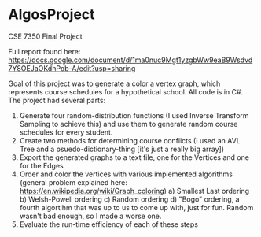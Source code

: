 # AlgosProject

CSE 7350 Final Project 

Full report found here: https://docs.google.com/document/d/1ma0nuc9Mgt1yzgbWw9eaB9Wsdvd7Y8OEJaOKdhPob-A/edit?usp=sharing

Goal of this project was to generate a color a vertex graph, which represents course schedules for a hypothetical school.
All code is in C#.
The project had several parts:

1) Generate four random-distribution functions (I used Inverse Transform Sampling to achieve this) and use them to generate random course schedules for every student.
2) Create two methods for determining course conflicts (I used an AVL Tree and a psuedo-dictionary-thing [it's just a really big array])
3) Export the generated graphs to a text file, one for the Vertices and one for the Edges
4) Order and color the vertices with various implemented algorithms (general problem explained here: https://en.wikipedia.org/wiki/Graph_coloring)
    a) Smallest Last ordering
    b) Welsh-Powell ordering
    c) Random ordering
    d) "Bogo" ordering, a fourth algortihm that was up to us to come up with, just for fun. Random wasn't bad enough, so I made a worse one.
5) Evaluate the run-time efficiency of each of these steps
 
